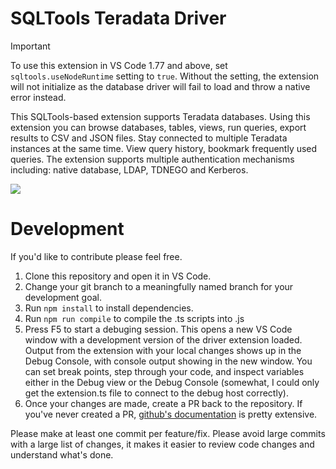 <!-- @format -->

# SQLTools Teradata Driver

>[!IMPORTANT]
> To use this extension in VS Code 1.77 and above, set `sqltools.useNodeRuntime` setting to `true`. 
> Without the setting, the extension will not initialize as the database driver will fail to load and throw a native error instead.

This SQLTools-based extension supports Teradata databases. Using this extension you can browse databases, tables, views, run queries, export results to CSV and JSON files. Stay connected to multiple Teradata instances at the same time. View query history, bookmark frequently used queries. The extension supports multiple authentication mechanisms including: native database, LDAP, TDNEGO and Kerberos. 

![](https://raw.githubusercontent.com/scriptpup/sqltools-teradata-driver/master/resources/preview-sqltools-teradata-driver.gif)

# Development

If you'd like to contribute please feel free.

1. Clone this repository and open it in VS Code.
2. Change your git branch to a meaningfully named branch for your development goal.
3. Run `npm install` to install dependencies.
4. Run `npm run compile` to compile the .ts scripts into .js
5. Press F5 to start a debuging session. This opens a new VS Code window with a development version of the driver extension loaded. Output from the extension with your local changes shows up in the Debug Console, with console output showing in the new window. You can set break points, step through your code, and inspect variables either in the Debug view or the Debug Console (somewhat, I could only get the extension.ts file to connect to the debug host correctly).
6. Once your changes are made, create a PR back to the repository. If you've never created a PR, [github's documentation](https://docs.github.com/en/github/collaborating-with-pull-requests/proposing-changes-to-your-work-with-pull-requests/creating-a-pull-request) is pretty extensive.

Please make at least one commit per feature/fix. Please avoid large commits with a large list of changes, it makes it easier to review code changes and understand what's done.
